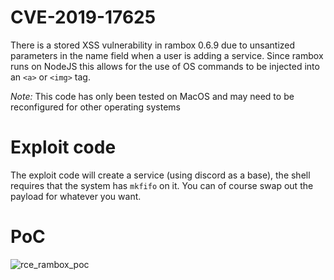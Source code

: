 # CVE-2019-17625

There is a stored XSS vulnerability in rambox 0.6.9 due to unsantized parameters in the name field when a user is adding a service. Since rambox runs on NodeJS this allows for the use of OS commands to be injected into an `<a>` or `<img>` tag.

_Note:_ This code has only been tested on MacOS and may need to be reconfigured for other operating systems

# Exploit code

The exploit code will create a service (using discord as a base), the shell requires that the system has `mkfifo` on it. You can of course swap out the payload for whatever you want.

# PoC

![rce_rambox_poc](https://user-images.githubusercontent.com/14183473/66883875-fb30fa00-ef94-11e9-82a0-589006c453a9.gif)
